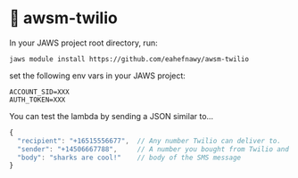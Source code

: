 # :iphone: awsm-twilio

In your JAWS project root directory, run:

```
jaws module install https://github.com/eahefnawy/awsm-twilio
```

set the following env vars in your JAWS project: 

```
ACCOUNT_SID=XXX
AUTH_TOKEN=XXX
```
You can test the lambda by sending a JSON similar to...

```javascript
{
  "recipient": "+16515556677",  // Any number Twilio can deliver to.
  "sender": "+14506667788",     // A number you bought from Twilio and can use for outbound communication.
  "body": "sharks are cool!"    // body of the SMS message
}
```
